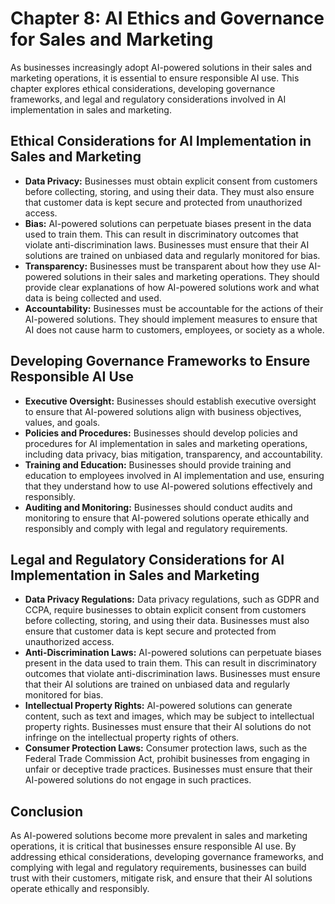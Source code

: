 Chapter 8: AI Ethics and Governance for Sales and Marketing
===========================================================

As businesses increasingly adopt AI-powered solutions in their sales and marketing operations, it is essential to ensure responsible AI use. This chapter explores ethical considerations, developing governance frameworks, and legal and regulatory considerations involved in AI implementation in sales and marketing.

Ethical Considerations for AI Implementation in Sales and Marketing
-------------------------------------------------------------------

* **Data Privacy:** Businesses must obtain explicit consent from customers before collecting, storing, and using their data. They must also ensure that customer data is kept secure and protected from unauthorized access.
* **Bias:** AI-powered solutions can perpetuate biases present in the data used to train them. This can result in discriminatory outcomes that violate anti-discrimination laws. Businesses must ensure that their AI solutions are trained on unbiased data and regularly monitored for bias.
* **Transparency:** Businesses must be transparent about how they use AI-powered solutions in their sales and marketing operations. They should provide clear explanations of how AI-powered solutions work and what data is being collected and used.
* **Accountability:** Businesses must be accountable for the actions of their AI-powered solutions. They should implement measures to ensure that AI does not cause harm to customers, employees, or society as a whole.

Developing Governance Frameworks to Ensure Responsible AI Use
-------------------------------------------------------------

* **Executive Oversight:** Businesses should establish executive oversight to ensure that AI-powered solutions align with business objectives, values, and goals.
* **Policies and Procedures:** Businesses should develop policies and procedures for AI implementation in sales and marketing operations, including data privacy, bias mitigation, transparency, and accountability.
* **Training and Education:** Businesses should provide training and education to employees involved in AI implementation and use, ensuring that they understand how to use AI-powered solutions effectively and responsibly.
* **Auditing and Monitoring:** Businesses should conduct audits and monitoring to ensure that AI-powered solutions operate ethically and responsibly and comply with legal and regulatory requirements.

Legal and Regulatory Considerations for AI Implementation in Sales and Marketing
--------------------------------------------------------------------------------

* **Data Privacy Regulations:** Data privacy regulations, such as GDPR and CCPA, require businesses to obtain explicit consent from customers before collecting, storing, and using their data. Businesses must also ensure that customer data is kept secure and protected from unauthorized access.
* **Anti-Discrimination Laws:** AI-powered solutions can perpetuate biases present in the data used to train them. This can result in discriminatory outcomes that violate anti-discrimination laws. Businesses must ensure that their AI solutions are trained on unbiased data and regularly monitored for bias.
* **Intellectual Property Rights:** AI-powered solutions can generate content, such as text and images, which may be subject to intellectual property rights. Businesses must ensure that their AI solutions do not infringe on the intellectual property rights of others.
* **Consumer Protection Laws:** Consumer protection laws, such as the Federal Trade Commission Act, prohibit businesses from engaging in unfair or deceptive trade practices. Businesses must ensure that their AI-powered solutions do not engage in such practices.

Conclusion
----------

As AI-powered solutions become more prevalent in sales and marketing operations, it is critical that businesses ensure responsible AI use. By addressing ethical considerations, developing governance frameworks, and complying with legal and regulatory requirements, businesses can build trust with their customers, mitigate risk, and ensure that their AI solutions operate ethically and responsibly.
